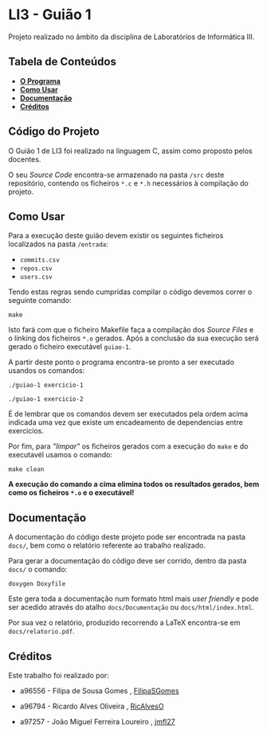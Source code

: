 # LI3 - Guião 1

Projeto realizado no âmbito da disciplina de Laboratórios de Informática III.

## Tabela de Conteúdos

- **[O Programa](#Código-do-Projeto)**
- **[Como Usar](#Como-Usar)**
- **[Documentação](#Documentação)**
- **[Créditos](#Créditos)**

## Código do Projeto

O Guião 1 de LI3 foi realizado na linguagem C, assim como proposto pelos docentes.

O seu _Source Code_ encontra-se armazenado na pasta `/src` deste repositório, contendo os ficheiros `*.c` e `*.h` necessários à compilação do projeto.

## Como Usar

Para a execução deste guião devem existir os seguintes ficheiros localizados na pasta `/entrada`:

- `commits.csv`
- `repos.csv`
- `users.csv`

Tendo estas regras sendo cumpridas compilar o código devemos correr o seguinte comando:

 `make`

Isto fará com que o ficheiro Makefile faça a compilação dos _Source Files_ e o linking dos ficheiros `*.o` gerados. Após a conclusão da sua execução será gerado o ficheiro executável `guiao-1`.

A partir deste ponto o programa encontra-se pronto a ser executado usandos os comandos:

`./guiao-1 exercicio-1`

`./guiao-1 exercicio-2`

É de lembrar que os comandos devem ser executados pela ordem acima indicada uma vez que existe um encadeamento de dependencias entre exercicios.

Por fim, para _"limpar"_ os ficheiros gerados com a execução do `make` e do executavél usamos o comando:

`make clean`

**A execução do comando a cima elimina todos os resultados gerados, bem como os ficheiros `*.o` e o executável!**

## Documentação

A documentação do código deste projeto pode ser encontrada na pasta `docs/`, bem como o relatório referente ao trabalho realizado.

Para gerar a documentação do código deve ser corrido, dentro da pasta `docs/` o comando:

`doxygen Doxyfile`

Este gera toda a documentação num formato html mais _user friendly_ e pode ser acedido através do atalho `docs/Documentação` ou `docs/html/index.html`.

Por sua vez o relatório, produzido recorrendo a LaTeX encontra-se em `docs/relatorio.pdf`.

## Créditos

Este trabalho foi realizado por:

- a96556 - Filipa de Sousa Gomes , [FilipaSGomes](https://github.com/FilipaSGomes) 

- a96794 - Ricardo Alves Oliveira , [RicAlvesO](https://github.com/RicAlvesO) 

- a97257 - João Miguel Ferreira Loureiro , [jmfl27](https://github.com/jmfl27) 
